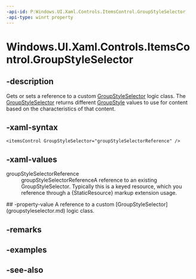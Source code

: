 ```yaml
---
-api-id: P:Windows.UI.Xaml.Controls.ItemsControl.GroupStyleSelector
-api-type: winrt property
---
```


<!-- Property syntax
public Windows.UI.Xaml.Controls.GroupStyleSelector GroupStyleSelector { get;  set; }
-->

# Windows.UI.Xaml.Controls.ItemsControl.GroupStyleSelector

## -description
Gets or sets a reference to a custom [GroupStyleSelector](groupstyleselector.md) logic class. The [GroupStyleSelector](groupstyleselector.md) returns different [GroupStyle](groupstyle.md) values to use for content based on the characteristics of that content.



## -xaml-syntax
```xaml
<itemsControl GroupStyleSelector="groupStyleSelectorReference" />
```


## -xaml-values
<dl><dt>groupStyleSelectorReference</dt><dd>groupStyleSelectorReferenceA reference to an existing GroupStyleSelector. Typically this is a keyed resource, which you reference through a {StaticResource} markup extension usage.</dd>
</dl>
## -property-value
A reference to a custom [GroupStyleSelector](groupstyleselector.md) logic class.

## -remarks

## -examples

## -see-also
